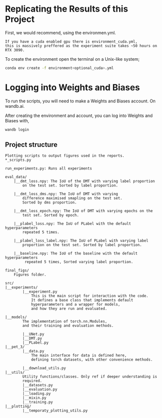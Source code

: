 # Replicating the Results of this Project
First, we would recommend, using the environmen.yml.
```note
If you have a cuda enabled gpu there is environment_cuda.yml,
this is massively preffered as the experiment suite takes ~50 hours on RTX 3090.
```
To create the environment open the terminal on a Unix-like system;
```bash
conda env create -f environment<optional_cuda>.yml
```

# Logging into Weights and Biases
To run the scripts, you will need to make a Weights and Biases account. On 
wandb.ai.

After creating the environment and account, you can log into Weights and Biases with,
```bash
wandb login
```

## Project structure
```
Plotting scripts to output figures used in the reports.
*_scripts.py

run_experiments.py: Runs all experiments

eval_data/
    |__dmt_loss.npy: The IoU of the DMT with varying label proportion 
        on the test set. Sorted by label proportion.

    |__dmt_loss_dms.npy: The IoU of DMT with varying 
        difference maximised smapling on the test set. 
        Sorted by dms proportion.
        
    |__dmt_loss_epoch.npy: The IoU of DMT with varying epochs on the 
        test set. Sorted by epoch.
        
    |__plabel_loss.npy: The IoU of PLabel with the default hyperparameters
        repeated 5 times.

    |__plabel_loss_label.npy: The IoU of PLabel with varying label 
        proportion on the test set. Sorted by label proportion.

    |__baseline.npy: The IoU of the baseline with the default hyperparameters
         repeated 5 times, Sorted varying label proportion.

final_figs/
    Figures folder.

src/
|__experiments/
        |__experiment.py
            This is the main script for interaction with the code. 
            It defines a base class that implements default 
            hyperparameters and a wrapper for models,
            and how they are run and evaluated.

|__models/
        The implementation of torch.nn.Modules,
        and their training and evaluation methods.

        |__UNet.py
        |__DMT.py
        |__PLabel.py
|__pet_3/
        |__data.py
            The main interface for data is defined here, 
            defining torch datasets, with other convenience methods.

        |__download_utils.py
|__utils/
        Utility functions/classes. Only ref if deeper understanding is 
        required.
        |__datasets.py
        |__evaluation.py
        |__loading.py
        |__mixin.py
        |__training.py
|__plotting/
        |__temporaty_plotting_utils.py

```

